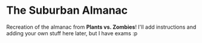 # The Suburban Almanac
Recreation of the almanac from **Plants vs. Zombies**! I'll add instructions and adding your own stuff here later, but I have exams :p
